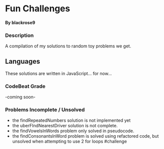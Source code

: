 # Fun Challenges
#### By blackrose9

### Description
A compilation of my solutions to random toy problems we get.

## Languages
These solutions are written in JavaScript... for now... 

### CodeBeat Grade
-coming soon-

### Problems Incomplete / Unsolved
* the findRepeatedNumbers solution is not implemented yet
* the uberFIndNearestDriver solution is not complete.
* the findVowelsInWords problem only solved in pseudocode.
* the findConsonantsInWord problem is solved using refactored code, but unsolved when attempting to use 2 for loops #challenge